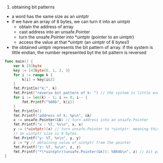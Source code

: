 1. obtaining bit patterns
- a word has the same size as an uintptr
- if we have an array of 8 bytes, we can turn it into an uintptr
    - obtain the address of array
    - cast address into an unsafe.Pointer
    - turn the unsafe.Pointer into *uintptr (pointer to an uintptr)
    - access the value at that *uintptr (an uintptr of 8 bytes!)
- the obtained uintptr represents the bit pattern of array. if the system is little endian, the number represented byt the bit pattern is reversed

```go
func main() {
	var k [8]byte
	key := [4]byte{0, 1, 2, 3}
	for i := range k {
		k[i] = key[i&3]
	}
	fmt.Println("k:", k)
	fmt.Print("reverse bit pattern of k: ") // the system is little endian, so bit pattern will be reversed
	for i := len(k) - 1; i >= 0; i-- {
		fmt.Printf("%08b", k[i])
	}
	fmt.Println()
	fmt.Printf("address of k: %p\n", &k)
	x := unsafe.Pointer(&k) // turn address into an unsafe.Pointer
	fmt.Printf("x : %T, %v\n", x, x)
	y := (*uintptr)(x) // turn unsafe.Pointer to *uintptr. meaning this address is to an uinptr
    // an uintptr size is 8 bytes.
	fmt.Printf("y: %T, %v\n", y, y)
	z := *y // obtaining value of uintptr from the pointer
	fmt.Printf("z: %T, %v\n", z, z)
	fmt.Printf("*(*uintptr)(unsafe.Pointer(&k)): %064b\n", z) // bit pattern will be reversed
}
```
